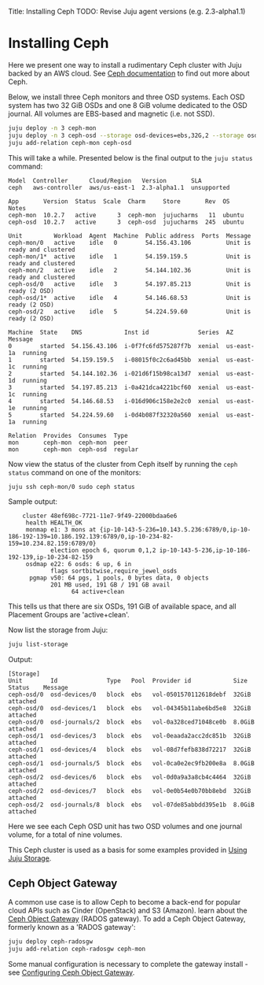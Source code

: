 Title: Installing Ceph
TODO:  Revise Juju agent versions (e.g. 2.3-alpha1.1)

# Installing Ceph

Here we present one way to install a rudimentary Ceph cluster with Juju backed
by an AWS cloud. See [Ceph documentation][upstream-ceph-documentation] to find
out more about Ceph.

Below, we install three Ceph monitors and three OSD systems. Each OSD system
has two 32 GiB OSDs and one 8 GiB volume dedicated to the OSD journal. All
volumes are EBS-based and magnetic (i.e. not SSD).

```bash
juju deploy -n 3 ceph-mon
juju deploy -n 3 ceph-osd --storage osd-devices=ebs,32G,2 --storage osd-journals=ebs,8G,1
juju add-relation ceph-mon ceph-osd
```

This will take a while. Presented below is the final output to the `juju status`
command:

```no-highlight
Model  Controller      Cloud/Region   Version       SLA
ceph   aws-controller  aws/us-east-1  2.3-alpha1.1  unsupported

App       Version  Status  Scale  Charm     Store       Rev  OS      Notes
ceph-mon  10.2.7   active      3  ceph-mon  jujucharms   11  ubuntu
ceph-osd  10.2.7   active      3  ceph-osd  jujucharms  245  ubuntu

Unit         Workload  Agent  Machine  Public address  Ports  Message
ceph-mon/0   active    idle   0        54.156.43.106          Unit is ready and clustered
ceph-mon/1*  active    idle   1        54.159.159.5           Unit is ready and clustered
ceph-mon/2   active    idle   2        54.144.102.36          Unit is ready and clustered
ceph-osd/0   active    idle   3        54.197.85.213          Unit is ready (2 OSD)
ceph-osd/1*  active    idle   4        54.146.68.53           Unit is ready (2 OSD)
ceph-osd/2   active    idle   5        54.224.59.60           Unit is ready (2 OSD)

Machine  State    DNS            Inst id              Series  AZ 	  Message
0        started  54.156.43.106  i-0f7fc6fd575287f7b  xenial  us-east-1a  running
1        started  54.159.159.5   i-08015f0c2c6ad45bb  xenial  us-east-1c  running
2        started  54.144.102.36  i-021d6f15b98ca13d7  xenial  us-east-1d  running
3        started  54.197.85.213  i-0a421dca4221bcf60  xenial  us-east-1c  running
4        started  54.146.68.53   i-016d906c158e2e2c0  xenial  us-east-1e  running
5        started  54.224.59.60   i-0d4b087f32320a560  xenial  us-east-1a  running

Relation  Provides  Consumes  Type
mon       ceph-mon  ceph-mon  peer
mon       ceph-mon  ceph-osd  regular
```

Now view the status of the cluster from Ceph itself by running the `ceph status`
command on one of the monitors:

```bash
juju ssh ceph-mon/0 sudo ceph status
```

Sample output:

```no-highlight
    cluster 48ef698c-7721-11e7-9f49-22000bdaa6e6
     health HEALTH_OK
     monmap e1: 3 mons at {ip-10-143-5-236=10.143.5.236:6789/0,ip-10-186-192-139=10.186.192.139:6789/0,ip-10-234-82-159=10.234.82.159:6789/0}
            election epoch 6, quorum 0,1,2 ip-10-143-5-236,ip-10-186-192-139,ip-10-234-82-159
     osdmap e22: 6 osds: 6 up, 6 in
            flags sortbitwise,require_jewel_osds
      pgmap v50: 64 pgs, 1 pools, 0 bytes data, 0 objects
            201 MB used, 191 GB / 191 GB avail
                  64 active+clean
```

This tells us that there are six OSDs, 191 GiB of available space, and all
Placement Groups are 'active+clean'.

Now list the storage from Juju:

```bash
juju list-storage
```

Output:

```no-highlight
[Storage]
Unit        Id              Type   Pool  Provider id            Size    Status    Message
ceph-osd/0  osd-devices/0   block  ebs   vol-0501570112618debf  32GiB   attached  
ceph-osd/0  osd-devices/1   block  ebs   vol-04345b11abe6bd5e8  32GiB   attached  
ceph-osd/0  osd-journals/2  block  ebs   vol-0a328ced71048ce0b  8.0GiB  attached  
ceph-osd/1  osd-devices/3   block  ebs   vol-0eaada2acc2dc851b  32GiB   attached  
ceph-osd/1  osd-devices/4   block  ebs   vol-08d7fefb838d72217  32GiB   attached  
ceph-osd/1  osd-journals/5  block  ebs   vol-0ca0e2ec9fb200e8a  8.0GiB  attached  
ceph-osd/2  osd-devices/6   block  ebs   vol-0d0a9a3a8cb4c4464  32GiB   attached  
ceph-osd/2  osd-devices/7   block  ebs   vol-0e0b54e0b70bb8ebd  32GiB   attached  
ceph-osd/2  osd-journals/8  block  ebs   vol-07de85abbdd395e1b  8.0GiB  attached 
```

Here we see each Ceph OSD unit has two OSD volumes and one journal volume, for
a total of nine volumes.

This Ceph cluster is used as a basis for some examples provided in
[Using Juju Storage][charms-storage].

## Ceph Object Gateway

A common use case is to allow Ceph to become a back-end for popular cloud APIs
such as Cinder (OpenStack) and S3 (Amazon). learn
about the [Ceph Object Gateway][upstream-ceph-object-gateway] (RADOS gateway).
To add a Ceph Object Gateway, formerly known as a 'RADOS gateway':

```bash
juju deploy ceph-radosgw
juju add-relation ceph-radosgw ceph-mon
```

Some manual configuration is necessary to complete the gateway install - see
[Configuring Ceph Object Gateway][upstream-ceph-object-gateway-configuring]. 


<!-- LINKS -->

[charms-storage]: ./charms-storage.html
[upstream-ceph-documentation]: http://docs.ceph.com/docs
[upstream-ceph-object-gateway]: http://docs.ceph.com/docs/master/radosgw/
[upstream-ceph-object-gateway-configuring]: http://docs.ceph.com/docs/jewel/radosgw/config/
